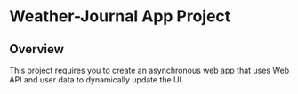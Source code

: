 # Weather-Journal App Project

## Overview
This project requires you to create an asynchronous web app that uses Web API and user data to dynamically update the UI. 



